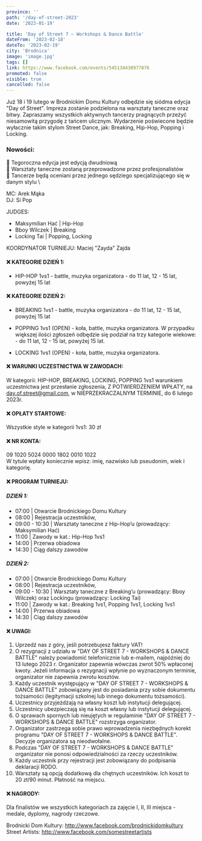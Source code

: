```yaml
---
province: ''
path: '/day-of-street-2023'
date: '2023-01-19'

title: 'Day of Street 7 – Workshops & Dance Battle'
dateFrom: '2023-02-18'
dateTo: '2023-02-19'
city: 'Brodnica'
image: 'image.jpg'
tags: []
link: https://www.facebook.com/events/545134430977876
promoted: false
visible: true
cancelled: false
---
```

Już 18 i 19 lutego w Brodnickim Domu Kultury odbędzie się siódma edycja "Day of Street". Impreza zostanie podzielona na warsztaty taneczne oraz bitwy. Zapraszamy wszystkich aktywnych tancerzy pragnących przeżyć niesamowitą przygodę z tańcem ulicznym. Wydarzenie poświecone będzie wyłacznie takim stylom Street Dance, jak: Breaking, Hip-Hop, Popping i Locking.

### Nowości:
🔹️ Tegoroczna edycja jest edycją dwudniową \
🔹️ Warsztaty taneczne zostaną przeprowadzone przez profesjonalistów \
🔹️ Tancerze będą oceniani przez jednego sędziego specjalizującego się w danym stylu \

MC: Arek Mąka \
DJ: Si Pop

JUDGES:
- Maksymilian Hać | Hip-Hop
- Bboy Wilczek | Breaking
- Locking Tai | Popping, Locking

KOORDYNATOR TURNIEJU: Maciej "Zayda" Zajda

#### ❌ KATEGORIE DZIEŃ 1:
* HIP-HOP 1vs1 - battle, muzyka organizatora - do 11 lat, 12 - 15 lat, powyżej 15 lat

#### ❌ KATEGORIE DZIEŃ 2:
* BREAKING 1vs1 - battle, muzyka organizatora - do 11 lat, 12 - 15 lat, powyżej 15 lat

* POPPING 1vs1 (OPEN) - koła, battle, muzyka organizatora. W przypadku większej ilości zgłoszeń odbędzie się podział na trzy kategorie wiekowe: - do 11 lat, 12 - 15 lat, powyżej 15 lat.

* LOCKING 1vs1 (OPEN) - koła, battle, muzyka organizatora.

#### ❌ WARUNKI UCZESTNICTWA W ZAWODACH:
W kategorii: HIP-HOP, BREAKING, LOCKING, POPPING 1vs1 warunkiem uczestnictwa jest przesłanie zgłoszenia, Z POTWIERDZENIEM WPŁATY, na day.of.street@gmail.com, w NIEPRZEKRACZALNYM TERMINIE, do 6 lutego 2023r.

#### ❌ OPŁATY STARTOWE:
Wszystkie style w kategorii 1vs1: 30 zł

#### ❌ NR KONTA:
09 1020 5024 0000 1802 0010 1022 \
W tytule wpłaty koniecznie wpisz: imię, nazwisko lub pseudonim, wiek i kategorię.

#### ❌ PROGRAM TURNIEJU:

##### DZIEŃ 1:
- 07:00 | Otwarcie Brodnickiego Domu Kultury
- 08:00 | Rejestracja uczestników,
- 09:00 - 10:30 | Warsztaty taneczne z Hip-Hop’u (prowadzący: Maksymilian Hać)
- 11:00 | Zawody w kat.: Hip-Hop 1vs1
- 14:00 | Przerwa obiadowa
- 14:30 | Ciąg dalszy zawodów

##### DZIEŃ 2:
- 07:00 | Otwarcie Brodnickiego Domu Kultury
- 08:00 | Rejestracja uczestników,
- 09:00 - 10:30 | Warsztaty taneczne z Breaking’u (prowadzący: Bboy Wilczek) oraz Lockingu (prowadzący: Locking Tai)
- 11:00 | Zawody w kat.: Breaking 1vs1, Popping 1vs1, Locking 1vs1
- 14:00 | Przerwa obiadowa
- 14:30 | Ciąg dalszy zawodów

#### ❌ UWAGI:
1. Uprzedź nas z góry, jeśli potrzebujesz faktury VAT!
2. O rezygnacji z udziału w "DAY OF STREET 7 - WORKSHOPS & DANCE BATTLE" należy powiadomić telefonicznie lub e-mailem, najpóźniej do 13 lutego 2023 r. Organizator zapewnia wówczas zwrot 50% wpłaconej kwoty. Jeżeli informacja o rezygnacji wpłynie po wyznaczonym terminie, organizator nie zapewnia zwrotu kosztów.
3. Każdy uczestnik występujący w "DAY OF STREET 7 - WORKSHOPS & DANCE BATTLE" zobowiązany jest do posiadania przy sobie dokumentu tożsamości (legitymacji szkolnej lub innego dokumentu tożsamości).
4. Uczestnicy przyjeżdżają na własny koszt lub instytucji delegującej.
5. Uczestnicy ubezpieczają się na koszt własny lub instytucji delegującej.
6. O sprawach spornych lub nieujętych w regulaminie "DAY OF STREET 7 - WORKSHOPS & DANCE BATTLE" rozstrzyga organizator.
7. Organizator zastrzega sobie prawo wprowadzenia niezbędnych korekt programu "DAY OF STREET 7 - WORKSHOPS & DANCE BATTLE". Decyzje organizatora są nieodwołalne.
8. Podczas "DAY OF STREET 7 - WORKSHOPS & DANCE BATTLE" organizator nie ponosi odpowiedzialności za rzeczy uczestników.
9. Każdy uczestnik przy rejestracji jest zobowiązany do podpisania deklaracji RODO.
10. Warsztaty są opcją dodatkową dla chętnych uczestników. Ich koszt to 20 zł/90 minut. Płatność na miejscu.

#### ❌ NAGRODY:
Dla finalistów we wszystkich kategoriach za zajęcie I, II, III miejsca - medale, dyplomy, nagrody rzeczowe.

Brodnicki Dom Kultury: http://www.facebook.com/brodnickidomkultury \
Street Artists: http://www.facebook.com/somestreetartists
